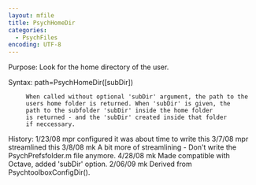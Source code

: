 ```yaml
---
layout: mfile
title: PsychHomeDir
categories:
  - PsychFiles
encoding: UTF-8
---
```


Purpose: Look for the home directory of the user.

Syntax: path=PsychHomeDir([subDir])

         When called without optional 'subDir' argument, the path to the
         users home folder is returned. When 'subDir' is given, the
         path to the subfolder 'subDir' inside the home folder
         is returned - and the 'subDir' created inside that folder
         if neccessary.

History: 1/23/08    mpr configured it was about time to write this
         3/7/08     mpr streamlined this
         3/8/08     mk  A bit more of streamlining - Don't write the
                        PsychPrefsfolder.m file anymore.
         4/28/08    mk  Made compatible with Octave, added 'subDir'
                        option.
         2/06/09    mk  Derived from PsychtoolboxConfigDir().